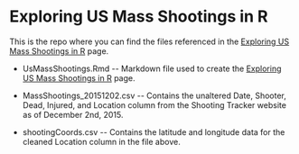 # Exploring US Mass Shootings in R

This is the repo where you can find the files referenced in the [Exploring US Mass Shootings in R](https://mpiccirilli.github.io) page.

- UsMassShootings.Rmd -- Markdown file used to create the [Exploring US Mass Shootings in R](https://mpiccirilli.github.io) page.

- MassShootings_20151202.csv -- Contains the unaltered Date, Shooter, Dead, Injured, and Location column from the Shooting Tracker website as of December 2nd, 2015. 

- shootingCoords.csv -- Contains the latitude and longitude data for the cleaned Location column in the file above.  
